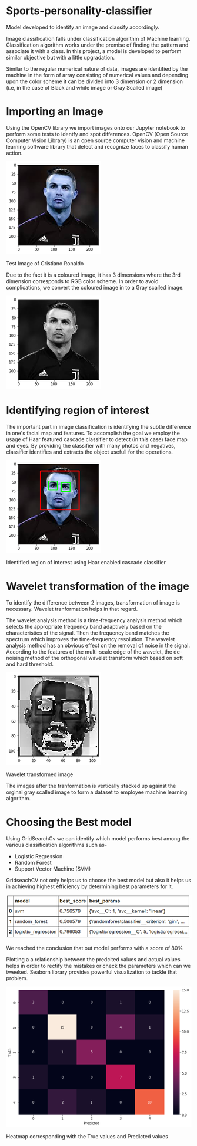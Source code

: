 # Sports-personality-classifier
Model developed to identify an image and classify accordingly.

Image classification falls under classification algorithm of Machine learning.
Classification algorithm works under the premise of finding the pattern and associate it with a class.
In this project, a model is developed to perform similar objective but with a little upgradation.

Similar to the regular numerical nature of data, images are identified by the machine in the form of array consisting of numerical values and depending upon the color scheme it
can be divided into 3 dimension or 2 dimension (i.e, in the case of Black and white image or Gray Scalled image)

# Importing an Image
Using the OpenCV library we import images onto our Jupyter notebook to perform some tests to identfy and spot differences.
OpenCV (Open Source Computer Vision Library) is an open source computer vision and machine learning software library that detect and recognize faces to classify human action.

![](Visuals/image1.png)

Test Image of Cristiano Ronaldo

Due to the fact it is a coloured image, it has 3 dimensions where the 3rd dimension corresponds to RGB color scheme. In order to avoid complications, we convert the coloured
image in to a Gray scalled image.

![](Visuals/image2.png)

# Identifying region of interest
The important part in image classification is identifying the subtle difference in one's facial map and features. 
To accomplish the goal we employ the usage of Haar featured cascade classifier to detect (in this case) face map and eyes. 
By providing the classifier with many photos and negatives, classifier identifies and extracts the object usefull for the operations.

![](Visuals/image3.png)

Identified region of interest using Haar enabled cascade classifier

# Wavelet transformation of the image
To identify the difference between 2 images, transformation of image is necessary. Wavelet tranformation helps in that regard.

The wavelet analysis method is a time-frequency analysis method which selects the appropriate frequency band adaptively based on the characteristics of the signal. 
Then the frequency band matches the spectrum which improves the time-frequency resolution. The wavelet analysis method has an obvious effect on the removal of noise 
in the signal. According to the features of the multi-scale edge of the wavelet, the de-noising method of the orthogonal wavelet transform which based on soft and hard
threshold.

![](Visuals/image4.png)

Wavelet transformed image

The images after the tranformation is vertically stacked up against the orginal gray scalled image to form a dataset to employee machine learning algorithm.

# Choosing the Best model
Using GridSearchCv we can identify which model performs best among the various classification algorithms such as-

* Logistic Regression
* Random Forest
* Support Vector Machine (SVM)

GridseachCV not only helps us to choose the best model but also it helps us in achieving highest efficiency by determining best parameters for it.

![](Visuals/score.png)

We reached the conclusion that out model performs with a score of 80%

Plotting a a relationship between the predcited values and actual values helps in order to rectify the mistakes or check the parameters which can we tweeked.
Seaborn library provides powerful visualization to tackle that problem.

![](Visuals/heatmap.png)

Heatmap corresponding with the True values and Predicted values
